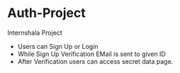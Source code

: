 # Auth-Project
Internshala Project
* Users can Sign Up or Login
* While Sign Up Verification EMail is sent to given ID
* After Verification users can access secret data page.
